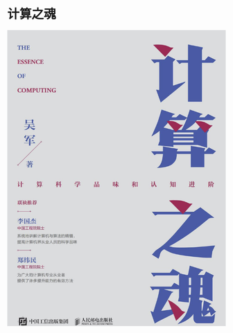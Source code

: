 # 计算之魂


![计算之魂](https://github.com/Kua-Fu/blog-book-images/blob/main/reading/technology/the_essence_of_computing/the_essence_of_computing.png?raw=true)


